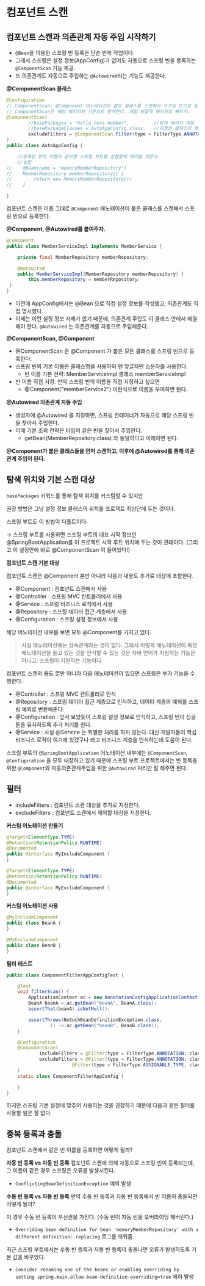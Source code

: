 # 컴포넌트 스캔

## 컴포넌트 스캔과 의존관계 자동 주입 시작하기

- `@Bean`을 이용한 스프링 빈 등록은 단순 반복 작업이다.
- 그래서 스프링은 설정 정보(AppConfig)가 없어도 자동으로 스프링 빈을 등록하는 `@ComponetScan` 기능 제공.
- 또 의존관계도 자동으로 주입하는 `@Autowired`라는 기능도 제공한다.

**@ComponentScan 클래스**

```java
@Configuration
// ComponentScan: @Component 어노테이션이 붙은 클래스를 스캔해서 스프링 빈으로 등록한다. 
// ComponentScan은 해당 패키지의 기준으로 탐색한다. 제일 바깥쪽 패키지로 빼두자.
@ComponentScan(
        //basePackages = "hello.core.member",         //탐색 패키지 지정. (이런게 있었네,,), 하지만 권장 방법은 패키지 최상위에 지정해두는 것 이다.
        //basePackageClasses = AutoAppConfig.class,   //지정한 클래스의 패키지를 탐색
        excludeFilters = @ComponentScan.Filter(type = FilterType.ANNOTATION, classes = Configuration.class) //수동빈 등록했던 클래스 제외시키기
)
public class AutoAppConfig {

    //등록된 빈의 이름이 같으면 스프링 부트를 실행할때 에러를 띄운다.
    //실험
//    @Bean(name = "memoryMemberRepository")
//    MemberRepository memberRepository() {
//        return new MemoryMemberRepository();
//    }

}
```

컴포넌트 스캔은 이름 그대로 `@Component` 애노테이션이 붙은 클래스를 스캔해서 스프링 빈으로
등록한다.

**@Component, @Autowired를 붙여주자.**

```java
@Component
public class MemberServiceImpl implements MemberService {

	private final MemberRepository memberRepository;

	@Autowired
	public MemberServiceImpl(MemberRepository memberRepository) {
		this.memberRepository = memberRepository;
 }
}
```

- 이전에 AppConfig에서는 @Bean 으로 직접 설정 정보를 작성했고, 의존관계도 직접 명시했다.
- 이제는 이런 설정 정보 자체가 없기 때문에, 의존관계 주입도 이 클래스 안에서 해결해야 한다.
`@Autowired` 는 의존관계를 자동으로 주입해준다.

**@ComponentScan, @Component**

- @ComponentScan 은 @Component 가 붙은 모든 클래스를 스프링 빈으로 등록한다.
- 스프링 빈의 기본 이름은 클래스명을 사용하되 맨 앞글자만 소문자를 사용한다.
    - 빈 이름 기본 전략: MemberServiceImpl 클래스 memberServiceImpl
- 빈 이름 직접 지정: 만약 스프링 빈의 이름을 직접 지정하고 싶으면
    - @Component("memberService2") 이런식으로 이름을 부여하면 된다.

**@Autowired 의존관계 자동 주입**

- 생성자에 @Autowired 를 지정하면, 스프링 컨테이너가 자동으로 해당 스프링 빈을 찾아서 주입한다.
- 이때 기본 조회 전략은 타입이 같은 빈을 찾아서 주입한다.
    - getBean(MemberRepository.class) 와 동일하다고 이해하면 된다.

**@Component가 붙은 클래스들을 먼저 스캔하고, 이후에 @Autowired를 통해 의존관계 주입이 된다.**

## 탐색 위치와 기본 스캔 대상

`basePackages` 키워드를 통해 탐색 위치를 커스텀할 수 있지만

권장 방법은 그냥 설정 정보 클래스의 위치를 프로젝트 최상단에 두는 것이다.

스프링 부트도 이 방법이 디폴트이다.

→ 스프링 부트를 사용하면 스프링 부트의 대표 시작 정보인 @SpringBootApplication를 이
프로젝트 시작 루트 위치에 두는 것이 관례이다. (그리고 이 설정안에 바로 @ComponentScan 이 들어있다!)

**컴포넌트 스캔 기본 대상**

컴포넌트 스캔은 @Component 뿐만 아니라 다음과 내용도 추가로 대상에 포함한다.

- @Component : 컴포넌트 스캔에서 사용
- @Controlller : 스프링 MVC 컨트롤러에서 사용
- @Service : 스프링 비즈니스 로직에서 사용
- @Repository : 스프링 데이터 접근 계층에서 사용
- @Configuration : 스프링 설정 정보에서 사용

해당 어노테이션 내부를 보면 모두 @Component를 가지고 있다.

> 사실 애노테이션에는 상속관계라는 것이 없다. 그래서 이렇게 애노테이션이 특정 애노테이션을 들고 있는 것을 인식할 수 있는 것은 자바 언어가 지원하는 기능은 아니고, 스프링이 지원하는 기능이다.
> 

컴포넌트 스캔의 용도 뿐만 아니라 다음 애노테이션이 있으면 스프링은 부가 기능을 수행한다.

- @Controller : 스프링 MVC 컨트롤러로 인식
- @Repository : 스프링 데이터 접근 계층으로 인식하고, 데이터 계층의 예외를 스프링 예외로 변환해준다.
- @Configuration : 앞서 보았듯이 스프링 설정 정보로 인식하고, 스프링 빈이 싱글톤을 유지하도록 추가 처리를 한다.
- @Service : 사실 @Service 는 특별한 처리를 하지 않는다. 대신 개발자들이 핵심 비즈니스 로직이 여기에 있겠구나 라고 비즈니스 계층을 인식하는데 도움이 된다.

 스프링 부트의 `@SpringBootApplication` 어노테이션 내부에는 `@ComponentScan`, `@Configuration` 을 모두 내장하고 있기 때문에 스프링 부트 프로젝트에서는 빈 등록을 위한 `@Component`와 자동의존관계주입을 위한 `@Autowired` 처리만 잘 해주면 된다.

## 필터

- includeFilters : 컴포넌트 스캔 대상을 추가로 지정한다.
- excludeFilters : 컴포넌트 스캔에서 제외할 대상을 지정한다.

**커스텀 어노테이션 만들기**

```java
@Target(ElementType.TYPE)
@Retention(RetentionPolicy.RUNTIME)
@Documented
public @interface MyIncludeComponent {
}

@Target(ElementType.TYPE)
@Retention(RetentionPolicy.RUNTIME)
@Documented
public @interface MyExcludeComponent {
}
```

**커스텀 어노테이션 사용**

```java
@MyIncludeComponent
public class BeanA {
}

@MyExcludeComponent
public class BeanB {
}
```

**필터** **테스트**

```java
public class ComponentFilterAppConfigTest {

    @Test
    void filterScan() {
        ApplicationContext ac = new AnnotationConfigApplicationContext(ComponentFilterAppConfig.class);
        BeanA beanA = ac.getBean("beanA", BeanA.class);
        assertThat(beanA).isNotNull();

        assertThrows(NoSuchBeanDefinitionException.class,
                () -> ac.getBean("beanB", BeanB.class));
    }

    @Configuration
    @ComponentScan(
            includeFilters = @Filter(type = FilterType.ANNOTATION, classes = MyIncludeComponent.class),
            excludeFilters = @Filter(type = FilterType.ANNOTATION, classes = MyExcludeComponent.class),
						@Filter(type = FilterType.ASSIGNABLE_TYPE, classes = BeanA.class) //BeanA도 스캔 대상 제외하고 싶으면
    )
    static class ComponentFilterAppConfig {

    }
}
```

하지만 스프링 기본 설정에 맞추어 사용하는 것을 권장하기 때문에 다음과 같은 필터를 사용할 일은 잘 없다.

## 중복 등록과 충돌

컴포넌트 스캔에서 같은 빈 이름을 등록하면 어떻게 될까?

**자동 빈 등록 vs 자동 빈 등록**
컴포넌트 스캔에 의해 자동으로 스프링 빈이 등록되는데, 그 이름이 같은 경우 스프링은 오류를 발생시킨다.

- `ConflictingBeanDefinitionException` 예외 발생

**수동 빈 등록 vs 자동 빈 등록**
만약 수동 빈 등록과 자동 빈 등록에서 빈 이름이 충돌되면 어떻게 될까?

이 경우 수동 빈 등록이 우선권을 가진다. (수동 빈이 자동 빈을 오버라이딩 해버린다.)

- `Overriding bean definition for bean 'memoryMemberRepository' with a different
definition: replacing` 로그를 띄워줌

최근 스프링 부트에서는 수동 빈 등록과 자동 빈 등록이 충돌나면 오류가 발생하도록 기본 값을
바꾸었다.

- `Consider renaming one of the beans or enabling overriding by setting
spring.main.allow-bean-definition-overriding=true` 에러 발생
